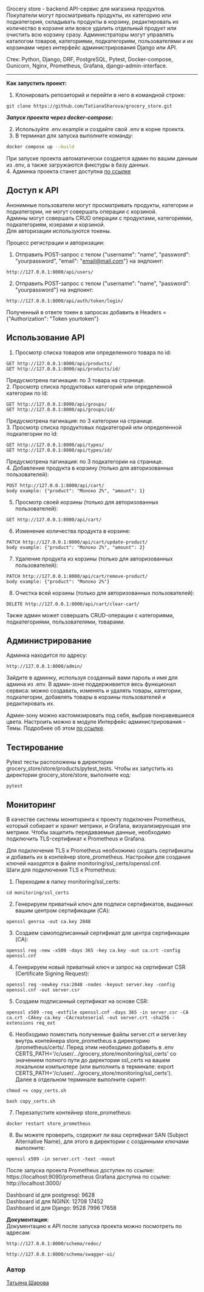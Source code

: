Grocery store - backend API-сервис для магазина продуктов.
Покупатели могут просматривать продукты, их категорию или подкатегория, складывать продукты в корзину, редактировать их количество в корзине или вовсе удалить отдельный продукт или очистить всю корзину сразу. Администраторы могут управлять каталогом товаров, категориями, подкатегориям, пользователями и их корзинами через интерфейс администрирования Django или API.
                
Стек: Python, Django, DRF, PostgreSQL, Pytest, Docker-compose, Gunicorn, Nginx, Prometheus, Grafana, django-admin-interface.                               
                     
___
**Как запустить проект:**

1. Клонировать репозиторий и перейти в него в командной строке:

```
git clone https://github.com/TatianaSharova/grocery_store.git
```
**_Запуск проекта через docker-compose:_**  

2. Используйте .env.example и создайте свой .env в корне проекта.                                              
3. В терминал для запуска выполните команду:

```bash
docker compose up --build  
```
При запуске проекта автоматически создается админ по вашим данным из .env, а также загружаются фикстуры в базу данных.       
4. Админка проекта станет доступна [по ссылке](http://127.0.0.1:8888/admin/)
                                         
**Доступ к API**
-----------
Анонимные пользователи могут просматривать продукты, категории и подкатегории, не могут совершать операции с корзиной.                    
Админы могут совершать CRUD операции с продуктами, категориями, подкатегориям, юзерами и корзиной.                      
Для авторизации используются токены.                                  
                                                                               
Процесс регистрации и авторизации:
1. Отправить POST-запрос с телом {"username": "name", "password": "yourpassword", "email": "email@mail.com"} на эндпоинт:
```
http://127.0.0.1:8000/api/users/
```
2. Отправить POST-запрос с телом {"username": "name", "password": "yourpassword"} на эндпоинт:
```
http://127.0.0.1:8000/api/auth/token/login/
```
Полученный в ответе токен в запросах добавить в Headers = {"Authorization": "Token yourtoken"}

**Использование API**
-----------
1. Просмотр списка товаров или определенного товара по id:

```
GET http://127.0.0.1:8000/api/products/
GET http://127.0.0.1:8000/api/products/id/
```
Предусмотрена пагинация: по 3 товара на странице.                 
2. Просмотр списка продуктовых категорий или определенной категории по id:
```
GET http://127.0.0.1:8000/api/groups/
GET http://127.0.0.1:8000/api/groups/id/
```
Предусмотрена пагинация: по 3 категории на странице.                        
3. Просмотр списка продуктовых подкатегорий или определенной подкатегории по id:
```
GET http://127.0.0.1:8000/api/types/
GET http://127.0.0.1:8000/api/types/id/
```
Предусмотрена пагинация: по 3 подкатегории на странице.                     
4. Добавление продукта в корзину (только для авторизованных пользователей):
```
POST http://127.0.0.1:8000/api/cart/
body example: {"product": "Молоко 2%", "amount": 1}
```
5. Просмотр своей корзины (только для авторизованных пользователей):
```
GET http://127.0.0.1:8000/api/cart/
```
6. Изменение количества продукта в корзине:
```
PATCH http://127.0.0.1:8000/api/cart/update-product/
body example: {"product": "Молоко 2%", "amount": 2}
```
7. Удаление продукта из корзины (только для авторизованных пользователей):
```
PATCH http://127.0.0.1:8000/api/cart/remove-product/
body example: {"product": "Молоко 2%"}
```
8. Очистка всей корзины (только для авторизованных пользователей):
```
DELETE http://127.0.0.1:8000/api/cart/clear-cart/
```
                    
Также админ может совершать CRUD-операции с категориями, подкатегориями, пользователями, товарами.

**Администрирование**
-----------
Админка находится по адресу:
```
http://127.0.0.1:8000/admin/
```
Зайдите в админку, используя созданный вами пароль и имя для админа из .env. В админ-зоне поддерживается весь функционал сервиса: можно создавать, изменять и удалять товары, категории, подкатегории, добавлять товары в корзины пользователей и редактировать их.

Админ-зону можно кастомизировать под себя, выбрав понравившиеся цвета. Настроить можно в модуле Интерфейс администрирования - Темы. Подробнее об этом [по ссылке](https://github.com/fabiocaccamo/django-admin-interface).
                            
**Тестирование**
-----------
Pytest тесты расположены в директории grocery_store/store/products/pytest_tests. Чтобы их запустить из директории grocery_store/store, выполните код:
```
pytest
```

**Мониторинг**
-----------
В качестве системы мониторинга к проекту подключен Prometheus, который собирает и хранит метрики, и Grafana, визуализирующая эти метрики. Чтобы защитить передаваемые данные, необходимо подключить TLS-сертификат к Prometheus и Grafana.       
      
Для подключения TLS к Prometheus необхожимо создать сертификаты и добавить их в контейнер store_prometheus. Настройки для создания ключей находятся в файле monitoring/ssl_certs/openssl.cnf.      
Шаги для подключения TLS к Prometheus:    

1. Переходим в папку monitoring/ssl_certs:
```
cd monitoring/ssl_certs
```
2. Генерируем приватный ключ для подписи сертификатов, выданных вашим центром сертификации (CA):
```
openssl genrsa -out ca.key 2048
```
3. Создаем самоподписанный сертификат для центра сертификации (CA):
```
openssl req -new -x509 -days 365 -key ca.key -out ca.crt -config openssl.cnf
```
4. Генерируем новый приватный ключ и запрос на сертификат CSR (Certificate Signing Request):
```
openssl req -newkey rsa:2048 -nodes -keyout server.key -config openssl.cnf -out server.csr
```
5. Создаем подписанный сертификат на основе CSR:
```
openssl x509 -req -extfile openssl.cnf -days 365 -in server.csr -CA ca.crt -CAkey ca.key -CAcreateserial -out server.crt -sha256 -extensions req_ext
```
6. Необходимо поместить полученные файлы server.crt и server.key внутрь контейнера store_prometheus в директорию /prometheus/certs/. Перед этим необходимо добавить в .env CERTS_PATH='/c/user/.../grocery_store/monitoring/ssl_certs' cо значением полного пути до директории ssl_certs на вашем локальном компьютере (или выполнить в терминале: export CERTS_PATH='/c/user/.../grocery_store/monitoring/ssl_certs').    
Далее в отдельном терминале выполните скрипт:
```
chmod +x copy_certs.sh

bash copy_certs.sh
```
7. Перезапустите контейнер store_prometheus:
```
docker restart store_prometheus
```
8. Вы можете проверить, содержит ли ваш сертификат SAN (Subject Alternative Name), для этого в директории с созданными ключами выполните:
```
openssl x509 -in server.crt -text -noout
```
         
После запуска проекта Prometheus доступен по ссылке: https://localhost:9090/prometheus
Grafana доступна по ссылке: http://localhost:3000/

Dashboard id для postgresql: 9628            
Dashboard id для NGINX: 12708 17452        
Dashboard id для Django: 9528 7996 17658
                            
**Документация:**                                      
Документацию к API после запуска проекта можно посмотреть по адресам:
```
http://127.0.0.1:8000/schema/redoc/
```
```
http://127.0.0.1:8000/schema/swagger-ui/
```

### Автор
[Татьяна Шарова](https://github.com/TatianaSharova)
